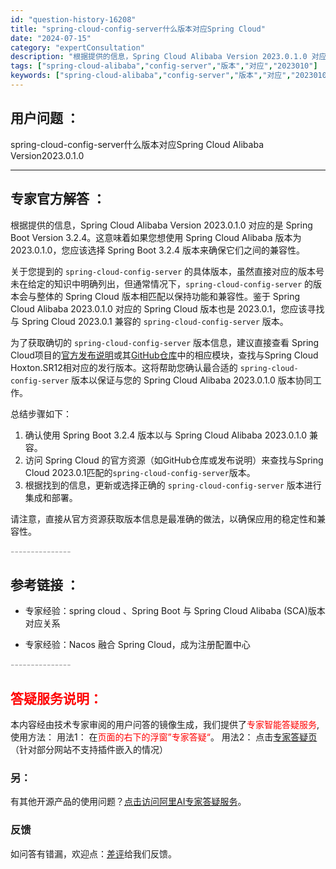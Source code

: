 ```yaml
---
id: "question-history-16208"
title: "spring-cloud-config-server什么版本对应Spring Cloud"
date: "2024-07-15"
category: "expertConsultation"
description: "根据提供的信息，Spring Cloud Alibaba Version 2023.0.1.0 对应的是 Spring Boot Version 3.2.4。这意味着如果您想使用 Spring Cloud Alibaba 版本为 2023.0.1.0，您应该选择 Spring Boot 3.2.4 "
tags: ["spring-cloud-alibaba","config-server","版本","对应","2023010"]
keywords: ["spring-cloud-alibaba","config-server","版本","对应","2023010"]
---
```


## 用户问题 ： 
 spring-cloud-config-server什么版本对应Spring Cloud Alibaba Version2023.0.1.0  

---------------
## 专家官方解答 ：

根据提供的信息，Spring Cloud Alibaba Version 2023.0.1.0 对应的是 Spring Boot Version 3.2.4。这意味着如果您想使用 Spring Cloud Alibaba 版本为 2023.0.1.0，您应该选择 Spring Boot 3.2.4 版本来确保它们之间的兼容性。

关于您提到的 `spring-cloud-config-server` 的具体版本，虽然直接对应的版本号未在给定的知识中明确列出，但通常情况下，`spring-cloud-config-server` 的版本会与整体的 Spring Cloud 版本相匹配以保持功能和兼容性。鉴于 Spring Cloud Alibaba 2023.0.1.0 对应的 Spring Cloud 版本也是 2023.0.1，您应该寻找与 Spring Cloud 2023.0.1 兼容的 `spring-cloud-config-server` 版本。

为了获取确切的 `spring-cloud-config-server` 版本信息，建议直接查看 Spring Cloud项目的[官方发布说明](https://spring.io/projects/spring-cloud)或其[GitHub仓库](https://github.com/spring-cloud)中的相应模块，查找与Spring Cloud Hoxton.SR12相对应的发行版本。这将帮助您确认最合适的 `spring-cloud-config-server` 版本以保证与您的 Spring Cloud Alibaba 2023.0.1.0 版本协同工作。

总结步骤如下：
1. 确认使用 Spring Boot 3.2.4 版本以与 Spring Cloud Alibaba 2023.0.1.0 兼容。
2. 访问 Spring Cloud 的官方资源（如GitHub仓库或发布说明）来查找与Spring Cloud 2023.0.1匹配的`spring-cloud-config-server`版本。
3. 根据找到的信息，更新或选择正确的 `spring-cloud-config-server` 版本进行集成和部署。

请注意，直接从官方资源获取版本信息是最准确的做法，以确保应用的稳定性和兼容性。


<font color="#949494">---------------</font> 


## 参考链接 ：

* 专家经验：spring cloud 、Spring Boot 与 Spring Cloud Alibaba (SCA)版本对应关系 
 
 * 专家经验：Nacos 融合 Spring Cloud，成为注册配置中心 


 <font color="#949494">---------------</font> 
 


## <font color="#FF0000">答疑服务说明：</font> 

本内容经由技术专家审阅的用户问答的镜像生成，我们提供了<font color="#FF0000">专家智能答疑服务</font>,使用方法：
用法1： 在<font color="#FF0000">页面的右下的浮窗”专家答疑“</font>。
用法2： 点击[专家答疑页](https://answer.opensource.alibaba.com/docs/intro)（针对部分网站不支持插件嵌入的情况）
### 另：


有其他开源产品的使用问题？[点击访问阿里AI专家答疑服务](https://answer.opensource.alibaba.com/docs/intro)。
### 反馈
如问答有错漏，欢迎点：[差评](https://ai.nacos.io/user/feedbackByEnhancerGradePOJOID?enhancerGradePOJOId=16216)给我们反馈。
